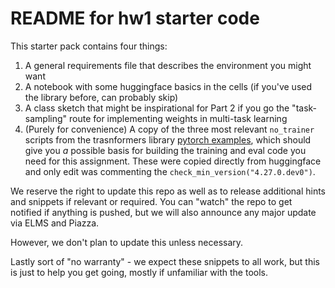 # README for hw1 starter code

This starter pack contains four things:
1. A general requirements file that describes the environment you might want
2. A notebook with some huggingface basics in the cells (if you've used the library before, can probably skip)
3. A class sketch that might be inspirational for Part 2 if you go the "task-sampling" route for implementing weights in multi-task learning
4. (Purely for convenience) A copy of the three most relevant `no_trainer` scripts from the trasnformers library [pytorch examples](https://github.com/huggingface/transformers/tree/main/examples/pytorch), 
which should give you _a_ possible basis for building the training and eval code you need for this assignment. These were copied directly from huggingface and only edit was commenting the `check_min_version("4.27.0.dev0")`.

We reserve the right to update this repo as well as to release additional hints and snippets if relevant or required. 
You can "watch" the repo to get notified if anything is pushed, but we will also announce any major update via ELMS and Piazza. 

However, we don't plan to update this unless necessary. 

Lastly sort of "no warranty" - we expect these snippets to all work, but this is just to help you get going, mostly if unfamiliar with the tools.

